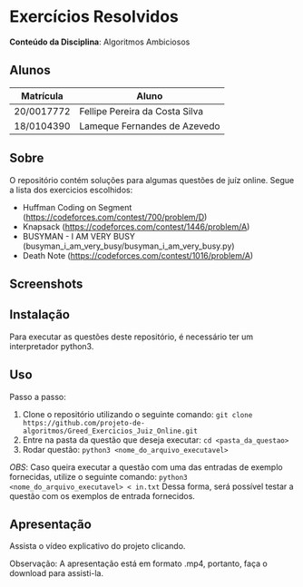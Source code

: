 # Exercícios Resolvidos

**Conteúdo da Disciplina**: Algoritmos Ambiciosos

## Alunos

|Matrícula | Aluno |
| -- | -- |
| 20/0017772  |  Fellipe Pereira da Costa Silva |
| 18/0104390  |  Lameque Fernandes de Azevedo |

## Sobre 

O repositório contém soluções para algumas questões de juíz online. Segue a lista dos exercicios escolhidos:

- Huffman Coding on Segment (https://codeforces.com/contest/700/problem/D)
- Knapsack (https://codeforces.com/contest/1446/problem/A)
- BUSYMAN - I AM VERY BUSY (busyman_i_am_very_busy/busyman_i_am_very_busy.py)
- Death Note (https://codeforces.com/contest/1016/problem/A)


## Screenshots

## Instalação 
Para executar as questões deste repositório, é necessário ter um interpretador python3.

## Uso 

Passo a passo:
1. Clone o repositório utilizando o seguinte comando: ```git clone https://github.com/projeto-de-algoritmos/Greed_Exercicios_Juiz_Online.git```
2. Entre na pasta da questão que deseja executar: ```cd <pasta_da_questao>```
3. Rodar questão: ```python3 <nome_do_arquivo_executavel>```

*OBS*: Caso queira executar a questão com uma das entradas de exemplo fornecidas, utilize o seguinte comando: ```python3 <nome_do_arquivo_executavel> < in.txt``` 
Dessa forma, será possível testar a questão com os exemplos de entrada fornecidos.

## Apresentação

Assista o vídeo explicativo do projeto clicando.

Observação: A apresentação está em formato .mp4, portanto, faça o download para assisti-la.